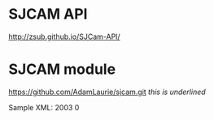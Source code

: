 # SJCAM API ##
http://zsub.github.io/SJCam-API/

# SJCAM module
https://github.com/AdamLaurie/sjcam.git
_this is underlined_

Sample XML:
    <?xml version="1.0" encoding="UTF-8" ?>
    <Function>
        <Cmd>2003</Cmd>
        <Status>0</Status>
    </Function>


